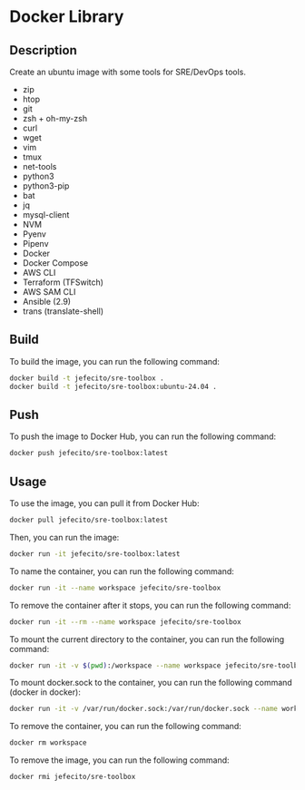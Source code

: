 # Docker Library
## Description
Create an ubuntu image with some tools for SRE/DevOps tools.
- zip
- htop
- git
- zsh + oh-my-zsh
- curl
- wget
- vim
- tmux
- net-tools
- python3
- python3-pip
- bat
- jq
- mysql-client
- NVM
- Pyenv
- Pipenv
- Docker
- Docker Compose
- AWS CLI
- Terraform (TFSwitch)
- AWS SAM CLI
- Ansible (2.9)
- trans (translate-shell)

## Build
To build the image, you can run the following command:
```bash
docker build -t jefecito/sre-toolbox .
docker build -t jefecito/sre-toolbox:ubuntu-24.04 .
```

## Push
To push the image to Docker Hub, you can run the following command:
```bash
docker push jefecito/sre-toolbox:latest
```

## Usage
To use the image, you can pull it from Docker Hub:
```bash
docker pull jefecito/sre-toolbox:latest
```

Then, you can run the image:
```bash
docker run -it jefecito/sre-toolbox:latest
```

To name the container, you can run the following command:
```bash
docker run -it --name workspace jefecito/sre-toolbox
```

To remove the container after it stops, you can run the following command:
```bash
docker run -it --rm --name workspace jefecito/sre-toolbox
```

To mount the current directory to the container, you can run the following command:
```bash
docker run -it -v $(pwd):/workspace --name workspace jefecito/sre-toolbox
```
To mount docker.sock to the container, you can run the following command (docker in docker):
```bash
docker run -it -v /var/run/docker.sock:/var/run/docker.sock --name workspace jefecito/sre-toolbox
```

To remove the container, you can run the following command:
```bash
docker rm workspace
```

To remove the image, you can run the following command:
```bash
docker rmi jefecito/sre-toolbox
```
